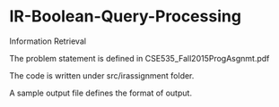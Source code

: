 # IR-Boolean-Query-Processing
Information Retrieval


The problem statement is defined in CSE535_Fall2015ProgAsgnmt.pdf

The code is written under src/irassignment folder.

A sample output file defines the format of output.
